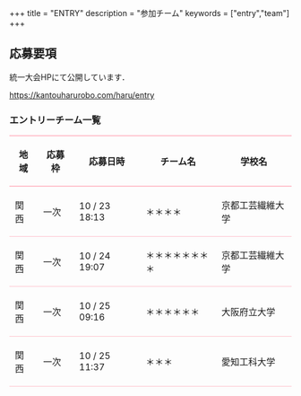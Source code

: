 +++
title = "ENTRY"
description = "参加チーム"
keywords = ["entry","team"]
+++


## 応募要項
統一大会HPにて公開しています．

https://kantouharurobo.com/haru/entry

<!-- ## 今後の書類公開予定 --> 

### エントリーチーム一覧

| 地域 | 応募枠 | 応募日時 | チーム名 | 学校名 |
| --- | --- | --- | --- | --- |
|関西|一次|10 / 23 18:13|＊＊＊＊|京都工芸繊維大学|
|関西|一次|10 / 24 19:07|＊＊＊＊＊＊＊＊|京都工芸繊維大学|
|関西|一次|10 / 25 09:16|＊＊＊＊＊＊|大阪府立大学|
|関西|一次|10 / 25 11:37|＊＊＊|愛知工科大学|


<style type="text/css">
    table th, table td {
        padding : 20px 10px;
    }
    table th {
        border-width: 2px 0px;
        border-style: solid;
        border-color: pink;
    }
    table td {
        border-width: 1px 0px;
        border-style: solid;
        border-color: pink;
    }
</style>
